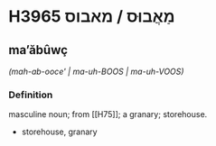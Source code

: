 # H3965 מַאֲבוּס / מאבוס

## maʼăbûwç

_(mah-ab-ooce' | ma-uh-BOOS | ma-uh-VOOS)_

### Definition

masculine noun; from [[H75]]; a granary; storehouse.

- storehouse, granary
